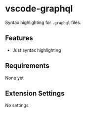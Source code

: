 # vscode-graphql
Syntax highlighting for `.graphql` files.

## Features
- Just syntax highlighting

## Requirements

None yet

## Extension Settings

No settings
